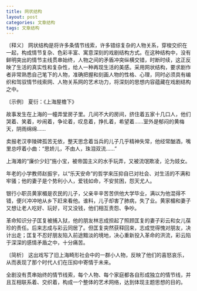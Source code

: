 ```yaml
---
title: 网状结构
layout: post
categories: 文章结构
tags: 文章结构
---
```


〔释义〕 网状结构是将许多条情节线索，许多错综复杂的人物关系，穿梭交织在一起，构成情节复杂、色彩丰富、寓意深刻的戏剧结构方式。在这种结构中，没有鲜明突出的情节主线贯串始终，人物之间的矛盾冲突纵横交错，时断时续，这正反映了生活的真实性和复杂性，给人一种再现生活的美感。采用网状结构，要求剧作者非常熟悉自己笔下的人物，准确把握和刻画人物的性格、心理，同时必须具有编织和驾驭情节线索网、人物关系网的艺术功力，将深刻的思想内容蕴藏在戏剧结构之中。

〔示例〕 夏衍：《上海屋檐下》

故事发生在上海的一幢弄堂房子里。几间不大的房间，挤住着五家十几口人，他们哭着、笑着，吵闹着，争论着，叹息着，挣扎着，希望着……室外是郁闷的黄梅天，阴雨绵绵……

卖报老汉李陵碑孤苦无依，整天思念着当兵的儿子几乎精神失常，他经常酗酒，嘴里总哼着小曲：“思娇儿，不由人，珠泪双流……”

上海滩的“廉价少妇”施小宝，被帝国主义的水手玩弄，又被流氓欺凌，沦为妓女。

年老的小学教师赵振宇，以“乐天安命”的哲学来压抑自已对社会、对生活的不满和牢骚；他的妻子是个势利小人，爱钱如命，不安贫困，怨天尤人。

银行小职员黄家楣是农民的儿子，父亲辛辛苦苦供他大学毕业，满以为他混得不错，便兴冲冲地从乡下赶来看他。谁料，儿子却害了肺病，失了业。黄家楣和妻子又想让老人吃好、玩好，可又没钱，他们相互责怨、争吵。

革命知识分子匡复被捕入狱，他的朋友林志成担起了照顾匡复的妻子彩云和女儿葆珍的责任。后来志成与彩云同居了。但匡复突然获释回来，志成觉得愧对朋友，决计出走；匡复不忍好朋友陷入前途黯淡的境地，决心重新投入革命的洪流，彩云陷于深深的感情矛盾之中，十分痛苦。

〔简析〕 这出戏写了旧上海畸形社会中的一群小人物，反映了他们的喜怒哀乐，从而表现了那个时代人们在压抑中寄情于未来。

全剧没有贯串始终的情节线索，每个人物、每个家庭都各自形成独立的情节线，并且互相联系着、交织着，构成一个整体的艺术网络，达到体现主题思想的目的。 